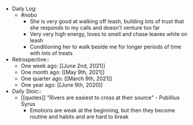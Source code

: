 - Daily Log:
    - #nobo
        - She is very good at walking off leash, building lots of trust that she responds to my calls and doesn't venture too far
        - Very very high energy, loves to smell and chase leaves while on leash
        - Conditioning her to walk beside me for longer periods of time with lots of treats
- Retrospective::
    - One week ago: [[June 2nd, 2021]]
    - One month ago: [[May 9th, 2021]]
    - One quarter ago: [[March 9th, 2021]]
    - One year ago: [[June 9th, 2020]]
- Daily Stoic::
    - [[quotes]] "Rivers are easiest to cross at their source" - Publilius Syrus
        - Emotions are weak at the beginning, but then they become routine and habits and are hard to break
